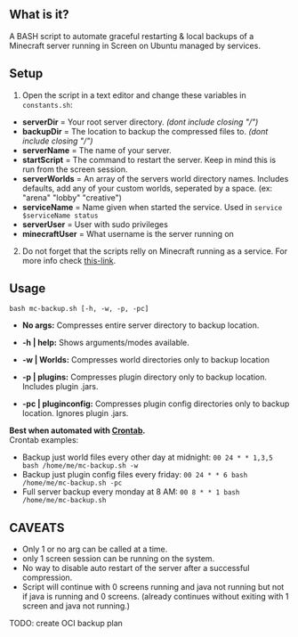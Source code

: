 ## What is it?
A BASH script to automate graceful restarting & local backups of a Minecraft server running in Screen on Ubuntu managed by services.

## Setup   
1. Open the script in a text editor and change these variables in `constants.sh`:  
- **serverDir** = Your root server directory. *(dont include closing "/")*  
- **backupDir** = The location to backup the compressed files to. *(dont include closing "/")*   
- **serverName** = The name of your server.  
- **startScript** = The command to restart the server. Keep in mind this is run from the screen session.  
- **serverWorlds** = An array of the servers world directory names. Includes defaults, add any of your custom worlds, seperated by a space. (ex: "arena" "lobby" "creative")  
- **serviceName** = Name given when started the service. Used in `service $serviceName status`
- **serverUser** = User with sudo privileges
- **minecraftUser** = What username is the server running on

2. Do not forget that the scripts relly on Minecraft running as a service. For more info check [this-link](https://linuxconfig.org/ubuntu-20-04-minecraft-server-setup).

## Usage  
``bash mc-backup.sh [-h, -w, -p, -pc] ``

- **No args:** Compresses entire server directory to backup location.  

- **-h | help:** Shows arguments/modes available.   

- **-w | Worlds:** Compresses world directories only to backup location   
- **-p | plugins:** Compresses plugin directory only to backup location. Includes plugin .jars. 

- **-pc | pluginconfig:** Compresses plugin config directories only to backup location. Ignores plugin .jars.  

**Best when automated with [Crontab](https://www.thegeekstuff.com/2009/06/15-practical-crontab-examples/).**  
Crontab examples:
- Backup just world files every other day at midnight: ```00 24 * * 1,3,5 bash /home/me/mc-backup.sh -w```
- Backup just plugin config files every friday: ```00 24 * * 6 bash /home/me/mc-backup.sh -pc```
- Full server backup every monday at 8 AM: ```00 8 * * 1 bash /home/me/mc-backup.sh```

## CAVEATS
- Only 1 or no arg can be called at a time.
- only 1 screen session can be running on the system.
- No way to disable auto restart of the server after a successful compression. 
- Script will continue with 0 screens running and java not running but not if java is running and 0 screens. (already continues without exiting with 1 screen and java not running.) 

TODO: create OCI backup plan
